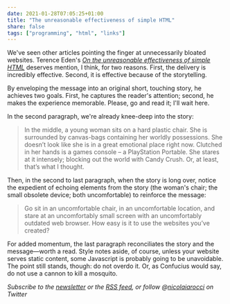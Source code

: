 ```yaml
---
date: 2021-01-28T07:05:25+01:00
title: "The unreasonable effectiveness of simple HTML"
share: false
tags: ["programming", "html", "links"]
---
```

We've seen other articles pointing the finger at unnecessarily bloated
websites. Terence Eden's *[On the unreasonable effectiveness of simple
HTML][1]* deserves mention, I think, for two reasons. First, the delivery is
incredibly effective. Second, it is effective because of the storytelling. 

By enveloping the message into an original short, touching story, he achieves
two goals. First, he captures the reader's attention; second, he makes the
experience memorable. Please, go and read it; I'll wait here.

In the second paragraph, we're already knee-deep into the story:

> In the middle, a young woman sits on a hard plastic chair. She is surrounded
> by canvas-bags containing her worldly possessions. She doesn’t look like she
> is in a great emotional place right now. Clutched in her hands is a games
> console – a PlayStation Portable. She stares at it intensely; blocking out
> the world with Candy Crush. Or, at least, that’s what I thought.

Then, in the second to last paragraph, when the story is long over, notice the
expedient of echoing elements from the story (the woman's chair; the small
obsolete device; both uncomfortable) to reinforce the message:

> Go sit in an uncomfortable chair, in an uncomfortable location, and stare at
> an uncomfortably small screen with an uncomfortably outdated web browser. How
> easy is it to use the websites you’ve created?

For added momentum, the last paragraph reconciliates the story and the
message—worth a read. Style notes aside, of course, unless your website serves
static content, some Javascript is probably going to be unavoidable. The point
still stands, though: do not overdo it. Or, as Confucius would say, do not use
a cannon to kill a mosquito.

*Subscribe to the [newsletter][nl] or the [RSS feed][rss], or follow @[nicolaiarocci][tw] on Twitter*

 [1]: https://shkspr.mobi/blog/2021/01/the-unreasonable-effectiveness-of-simple-html/
 [rss]: https://nicolaiarocci.com/index.xml
 [tw]: http://twitter.com/nicolaiarocci
 [nl]: https://nicolaiarocci.substack.com

